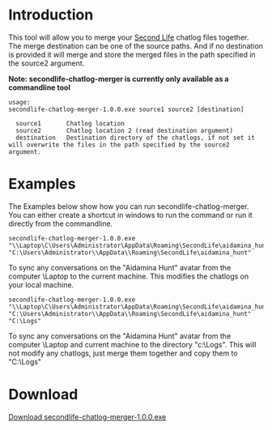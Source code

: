 # Introduction #

This tool will allow you to merge your [Second Life](http://secondlife.com) chatlog files together. The merge destination can be one of the source paths. And if no destination is provided it will merge and store the merged files in the path specified in the source2 argument.

**Note: secondlife-chatlog-merger is currently only available as a commandline tool**

```
usage:
secondlife-chatlog-merger-1.0.0.exe source1 source2 [destination]

  source1       Chatlog location
  source2       Chatlog location 2 (read destination argument)
  destination   Destination directory of the chatlogs, if not set it will overwrite the files in the path specified by the source2 argument.
```


# Examples #

The Examples below show how you can run secondlife-chatlog-merger. You can either create a shortcut in windows to run the command or run it directly from the commandline.

```
secondlife-chatlog-merger-1.0.0.exe "\\Laptop\C\Users\Administrator\AppData\Roaming\SecondLife\aidamina_hunt" "C:\Users\Administrator\\AppData\\Roaming\SecondLife\aidamina_hunt"
```
To sync any conversations on the "Aidamina Hunt" avatar from the computer \\Laptop to the current machine. This modifies the chatlogs on your local machine.

```
secondlife-chatlog-merger-1.0.0.exe "\\Laptop\C\Users\Administrator\AppData\Roaming\SecondLife\aidamina_hunt" "C:\Users\Administrator\\AppData\\Roaming\SecondLife\aidamina_hunt" "C:\Logs"
```
To sync any conversations on the "Aidamina Hunt" avatar from the computer \\Laptop and current machine to the directory "c:\Logs". This will not modify any chatlogs, just merge them together and copy them to "C:\Logs"

# Download #

[Download secondlife-chatlog-merger-1.0.0.exe](http://code.google.com/p/secondlife-chatlog-merger/downloads)